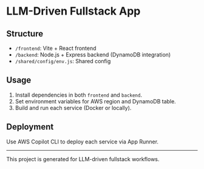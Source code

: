 # LLM-Driven Fullstack App

## Structure

- `/frontend`: Vite + React frontend
- `/backend`: Node.js + Express backend (DynamoDB integration)
- `/shared/config/env.js`: Shared config

## Usage

1. Install dependencies in both `frontend` and `backend`.
2. Set environment variables for AWS region and DynamoDB table.
3. Build and run each service (Docker or locally).

## Deployment

Use AWS Copilot CLI to deploy each service via App Runner.

---

This project is generated for LLM-driven fullstack workflows.
